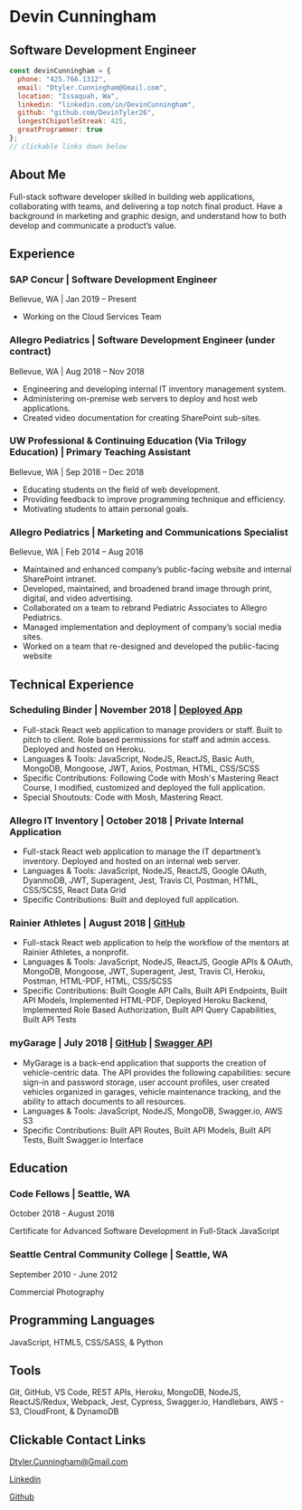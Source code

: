 # Devin Cunningham

## Software Development Engineer

```javascript
const devinCunningham = {
  phone: "425.766.1312",
  email: "Dtyler.Cunningham@Gmail.com",
  location: "Issaquah, Wa",
  linkedin: "linkedin.com/in/DevinCunningham",
  github: "github.com/DevinTyler26",
  longestChipotleStreak: 425,
  greatProgrammer: true
};
// clickable links down below
```

## About Me

Full-stack software developer skilled in building web applications, collaborating with teams, and delivering a top notch final product. Have a background in marketing and graphic design, and understand how to both develop and communicate a product’s value.

## Experience

### SAP Concur | Software Development Engineer

Bellevue, WA | Jan 2019 – Present

- Working on the Cloud Services Team

### Allegro Pediatrics | Software Development Engineer (under contract)

Bellevue, WA | Aug 2018 – Nov 2018

- Engineering and developing internal IT inventory management system.
- Administering on-premise web servers to deploy and host web applications.
- Created video documentation for creating SharePoint sub-sites.

### UW Professional & Continuing Education (Via Trilogy Education) | Primary Teaching Assistant

Bellevue, WA | Sep 2018 – Dec 2018

- Educating students on the field of web development.
- Providing feedback to improve programming technique and efficiency.
- Motivating students to attain personal goals.

### Allegro Pediatrics | Marketing and Communications Specialist

Bellevue, WA | Feb 2014 – Aug 2018

- Maintained and enhanced company’s public-facing website and internal SharePoint intranet.
- Developed, maintained, and broadened brand image through print, digital, and video advertising.
- Collaborated on a team to rebrand Pediatric Associates to Allegro Pediatrics.
- Managed implementation and deployment of company’s social media sites.
- Worked on a team that re-designed and developed the public-facing website

## Technical Experience

### Scheduling Binder | November 2018 | [Deployed App](https://scbinder.herokuapp.com)

- Full-stack React web application to manage providers or staff. Built to pitch to client. Role based permissions for staff and admin access. Deployed and hosted on Heroku.
- Languages & Tools: JavaScript, NodeJS, ReactJS, Basic Auth, MongoDB, Mongoose, JWT, Axios, Postman, HTML, CSS/SCSS
- Specific Contributions: Following Code with Mosh's Mastering React Course, I modified, customized and deployed the full application.
- Special Shoutouts: Code with Mosh, Mastering React.

### Allegro IT Inventory | October 2018 | Private Internal Application

- Full-stack React web application to manage the IT department’s inventory. Deployed and hosted on an internal web server.
- Languages & Tools: JavaScript, NodeJS, ReactJS, Google OAuth, DyanmoDB, JWT, Superagent, Jest, Travis CI, Postman, HTML, CSS/SCSS, React Data Grid
- Specific Contributions: Built and deployed full application.

### Rainier Athletes | August 2018 | [GitHub](https://github.com/Rainier-Athletes)

- Full-stack React web application to help the workflow of the mentors at Rainier Athletes, a nonprofit.
- Languages & Tools: JavaScript, NodeJS, ReactJS, Google APIs & OAuth, MongoDB, Mongoose, JWT, Superagent, Jest, Travis CI, Heroku, Postman, HTML-PDF, HTML, CSS/SCSS
- Specific Contributions: Built Google API Calls, Built API Endpoints, Built API Models, Implemented HTML-PDF, Deployed Heroku Backend, Implemented Role Based Authorization, Built API Query Capabilities, Built API Tests

### myGarage | July 2018 | [GitHub](github.com/Chemenes/myGarage) | [Swagger API](https://app.swaggerhub.com/apis/DevinTyler26/myGarageAPI/1.0.0#/)

- MyGarage is a back-end application that supports the creation of vehicle-centric data. The API provides the following capabilities: secure sign-in and password storage, user account profiles, user created vehicles organized in garages, vehicle maintenance tracking, and the ability to attach documents to all resources.
- Languages & Tools: JavaScript, NodeJS, MongoDB, Swagger.io, AWS S3
- Specific Contributions: Built API Routes, Built API Models, Built API Tests, Built Swagger.io Interface

## Education

### Code Fellows | Seattle, WA

October 2018 - August 2018

Certificate for Advanced Software Development in Full-Stack JavaScript

### Seattle Central Community College | Seattle, WA

September 2010 - June 2012

Commercial Photography

## Programming Languages

JavaScript, HTML5, CSS/SASS, & Python

## Tools

Git, GitHub, VS Code, REST APIs, Heroku, MongoDB, NodeJS,
ReactJS/Redux, Webpack, Jest, Cypress, Swagger.io, Handlebars, AWS - S3, CloudFront,
& DynamoDB

## Clickable Contact Links

Dtyler.Cunningham@Gmail.com

[Linkedin](https://linkedin.com/in/DevinCunningham)

[Github](https://github.com/DevinTyler26)
